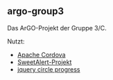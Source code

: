 ## argo-group3
Das ArGO-Projekt der Gruppe 3/C. 

Nutzt:
* [Apache Cordova](https://cordova.apache.org/)
* [SweetAlert-Projekt](https://github.com/t4t5/sweetalert)
* [jquery circle progress](https://github.com/kottenator/jquery-circle-progress)
